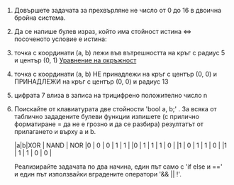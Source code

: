 1. Довършете задачата за прехвърляне не число от 0 до 16 в двоична бройна система.
2. Да се напише булев израз, който има стойност истина <=> посоченото условие е
   истина:
  1. точка с координати (a, b) лежи във вътрешността на кръг с радиус 5 и център (0, 1)
[Уравнение на окръжност](http://en.wikipedia.org/wiki/Circle#Equations)
  2. точка с координати (a, b) НЕ принадлежи на кръг с център (0, 0) и ПРИНАДЛЕЖИ на кръг
с център (0, 0) и радиус 13
  3. цифрата 7 влиза в записа на трицифрено положително число n
3. Поискайте от клавиатурата двe стойности 'bool a, b;' . 
   За всяка от таблично зададените булеви функции изпишете
   (с прилично форматиране = да не е грозно и да се разбира)
   резултатът от прилагането и върху а и b.

   |a|b|XOR | NAND | NOR
   |0 | 0 | 0 | 1 | 1 |
   |0 | 1 | 1 | 1 | 0 |
   |1 | 0 | 1 | 1 | 0 |
   |1 | 1 | 1 | 0 | 0 |

   Реализирайте задачата по два начина, един път само с 'if else и ==' и един път 
   използвайки вградените оператори '&& || !'. 

